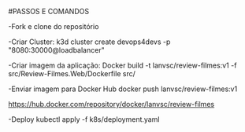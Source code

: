 #PASSOS E COMANDOS

-Fork e clone do repositório

-Criar Cluster:
k3d cluster create devops4devs -p "8080:30000@loadbalancer"


-Criar imagem da aplicação:
Docker build -t lanvsc/review-filmes:v1 -f src/Review-Filmes.Web/Dockerfile src/

-Enviar imagem para Docker Hub
docker push lanvsc/review-filmes:v1

https://hub.docker.com/repository/docker/lanvsc/review-filmes

-Deploy
kubectl apply -f k8s/deployment.yaml

